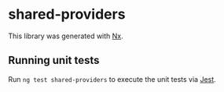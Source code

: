 # shared-providers

This library was generated with [Nx](https://nx.dev).

## Running unit tests

Run `ng test shared-providers` to execute the unit tests via [Jest](https://jestjs.io).
